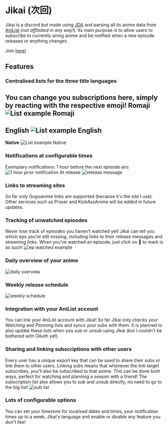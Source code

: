 # Jikai (次回)
Jikai is a discord bot made using [JDA](https://github.com/DV8FromTheWorld/JDA) and parsing all its anime data from [AniList](https://anilist.co/) (*not affiliated in any way!*).
Its main purpose is to allow users to subscribe to currently airing anime and be notified when a new episode releases or anything changes.

Join [here!](https://discord.gg/Q42Aesn)

## Features
### Centralised lists for the three title languages
You can change you subscriptions here, simply by reacting with the respective emoji!
**Romaji**
![List example Romaji](https://raw.githubusercontent.com/XerRagnaroek/Jikai/dev/doc/listRomajiExample.jpg)
---
**English**
![List example English](https://raw.githubusercontent.com/XerRagnaroek/Jikai/dev/doc/listEnglishExample.jpg)
---
**Native**
![List example Native](https://raw.githubusercontent.com/XerRagnaroek/Jikai/dev/doc/listNativeExample.jpg)

### Notifications at configurable times
Exemplary notifications:
1 hour before the next episode airs
![1 hour prior notification](https://raw.githubusercontent.com/XerRagnaroek/Jikai/dev/doc/nextEpHourMsg.jpg)
At release
![release message](https://raw.githubusercontent.com/XerRagnaroek/Jikai/dev/doc/releaseExample.jpg)

### Links to streaming sites
So far only Gogoanime links are supported (because it's the site I use). Other services such as Proxer and KickAssAnime will be added in future updates.

### Tracking of unwatched episodes
Never lose track of episodes you haven't watched yet! Jikai can tell you which eps you're still missing, including links to their release messages and streaming links.
When you've watched an episode, just click on 👀 to mark is as such!
![ep watched example](https://raw.githubusercontent.com/XerRagnaroek/Jikai/dev/doc/epWatchedExample.gif)

### Daily overview of your anime
![daily overview](https://raw.githubusercontent.com/XerRagnaroek/Jikai/dev/doc/dailyExample.jpg)

### Weekly release schedule
![weekly schedule](https://raw.githubusercontent.com/XerRagnaroek/Jikai/dev/doc/weeklyExample.jpg)

### Integration with your AniList account
You can link your AniList account with Jikai!
So far Jikai only checks your *Watching* and *Planning* lists and syncs your subs with them.
It is planned to also update these lists when you sub or unsub using Jikai (but I couldn't be bothered with OAuth yet).

### Sharing and linking subscriptions with other users
Every user has a unique export key that can be used to share their subs or link them to other users.
Linking subs means that whenever the link target subscribes, you'll also be subscribed to that anime. This can be done both ways, perfect for watching and planning a season with a friend!
The subscription list also allows you to sub and unsub directly, no need to go to the big list!
![sub list](https://raw.githubusercontent.com/XerRagnaroek/Jikai/dev/doc/importSubsExample.gif)

### Lots of configurable options
You can set your timezone for localised dates and times, your notification times up to a week, Jikai's language and enable or disable any feature you don't like! 
